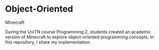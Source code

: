 # Object-Oriented
Minecraft

During the UniTN course Programming 2, students created an academic version of Minecraft to explore object-oriented programming concepts. In this repository, I share my implementation.
